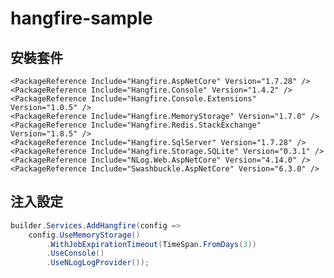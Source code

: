 # hangfire-sample

## 安裝套件

    <PackageReference Include="Hangfire.AspNetCore" Version="1.7.28" />
    <PackageReference Include="Hangfire.Console" Version="1.4.2" />
    <PackageReference Include="Hangfire.Console.Extensions" Version="1.0.5" />
    <PackageReference Include="Hangfire.MemoryStorage" Version="1.7.0" />
    <PackageReference Include="Hangfire.Redis.StackExchange" Version="1.8.5" />
    <PackageReference Include="Hangfire.SqlServer" Version="1.7.28" />
    <PackageReference Include="Hangfire.Storage.SQLite" Version="0.3.1" />
    <PackageReference Include="NLog.Web.AspNetCore" Version="4.14.0" />
    <PackageReference Include="Swashbuckle.AspNetCore" Version="6.3.0" />
    
## 注入設定

```c#
builder.Services.AddHangfire(config =>
    config.UseMemoryStorage()
        .WithJobExpirationTimeout(TimeSpan.FromDays(3))
        .UseConsole()
        .UseNLogLogProvider());
```
